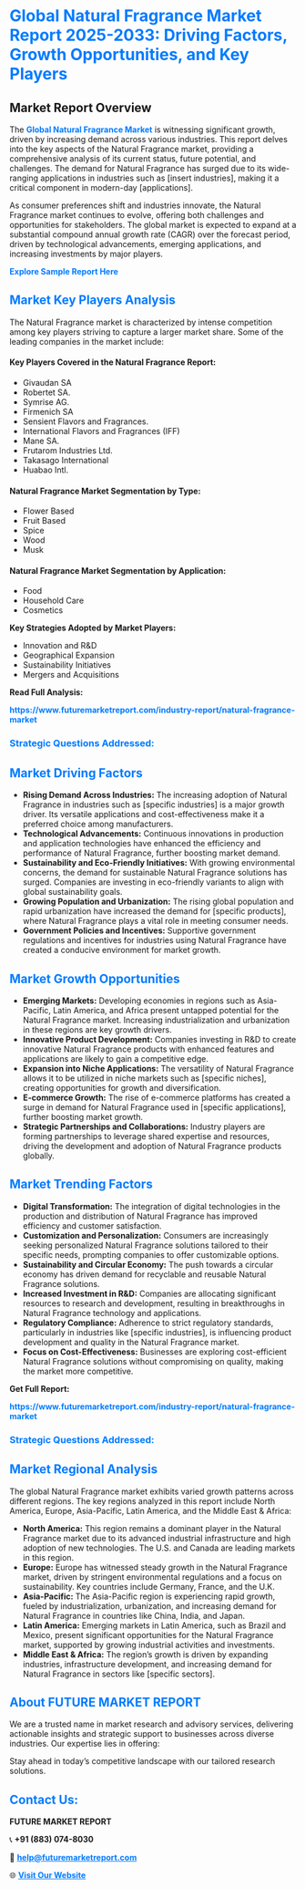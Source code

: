 <h1 style="color: #007BFF;">Global Natural Fragrance Market Report 2025-2033: Driving Factors, Growth Opportunities, and Key Players</h1>

<section id="overview">
<h2>Market Report Overview</h2>
<p>The <a href="https://www.futuremarketreport.com/industry-report/natural-fragrance-market" style="color: #007BFF; text-decoration: none;"><strong>Global Natural Fragrance Market</strong></a> is witnessing significant growth, driven by increasing demand across various industries. This report delves into the key aspects of the Natural Fragrance market, providing a comprehensive analysis of its current status, future potential, and challenges. The demand for Natural Fragrance has surged due to its wide-ranging applications in industries such as [insert industries], making it a critical component in modern-day [applications].</p>
<p>As consumer preferences shift and industries innovate, the Natural Fragrance market continues to evolve, offering both challenges and opportunities for stakeholders. The global market is expected to expand at a substantial compound annual growth rate (CAGR) over the forecast period, driven by technological advancements, emerging applications, and increasing investments by major players.</p>
</section>

<section id="overview">
<p><a href="https://www.futuremarketreport.com/request-sample/reportId=114940" style="color: #007BFF; text-decoration: none;"><strong>Explore Sample Report Here</strong></a></p>
</section>

<section id="key-players">
<h2 style="color: #007BFF;">Market Key Players Analysis</h2>
<p>The Natural Fragrance market is characterized by intense competition among key players striving to capture a larger market share. Some of the leading companies in the market include:</p>
<h4>Key Players Covered in the Natural Fragrance Report:</h4>
<ul><li>Givaudan SA</li><li>Robertet SA.</li><li>Symrise AG.</li><li>Firmenich SA</li><li>Sensient Flavors and Fragrances.</li><li>International Flavors and Fragrances (IFF)</li><li>Mane SA.</li><li>Frutarom Industries Ltd.</li><li>Takasago International</li><li>Huabao Intl.</li></ul>
<h4>Natural Fragrance Market Segmentation by Type:</h4>
<ul><li>Flower Based</li><li>Fruit Based</li><li>Spice</li><li>Wood</li><li>Musk</li></ul>

<h4>Natural Fragrance Market Segmentation by Application:</h4>
<ul><li>Food</li><li>Household Care</li><li>Cosmetics</li></ul>
<p><strong>Key Strategies Adopted by Market Players:</strong></p>
<ul>
<li>Innovation and R&D</li>
<li>Geographical Expansion</li>
<li>Sustainability Initiatives</li>
<li>Mergers and Acquisitions</li>
</ul>
</section>

<section>
<p><strong>Read Full Analysis: </strong></p><a href="https://www.futuremarketreport.com/industry-report/natural-fragrance-market" style="color: #007BFF; text-decoration: none;"><strong>https://www.futuremarketreport.com/industry-report/natural-fragrance-market</strong></a>
<h3 style="color: #007BFF;">Strategic Questions Addressed:</h3>
</section>

<section id="driving-factors">
<h2 style="color: #007BFF;">Market Driving Factors</h2>
<ul>
<li><strong>Rising Demand Across Industries:</strong> The increasing adoption of Natural Fragrance in industries such as [specific industries] is a major growth driver. Its versatile applications and cost-effectiveness make it a preferred choice among manufacturers.</li>
<li><strong>Technological Advancements:</strong> Continuous innovations in production and application technologies have enhanced the efficiency and performance of Natural Fragrance, further boosting market demand.</li>
<li><strong>Sustainability and Eco-Friendly Initiatives:</strong> With growing environmental concerns, the demand for sustainable Natural Fragrance solutions has surged. Companies are investing in eco-friendly variants to align with global sustainability goals.</li>
<li><strong>Growing Population and Urbanization:</strong> The rising global population and rapid urbanization have increased the demand for [specific products], where Natural Fragrance plays a vital role in meeting consumer needs.</li>
<li><strong>Government Policies and Incentives:</strong> Supportive government regulations and incentives for industries using Natural Fragrance have created a conducive environment for market growth.</li>
</ul>
</section>

<section id="growth-opportunities">
<h2 style="color: #007BFF;">Market Growth Opportunities</h2>
<ul>
<li><strong>Emerging Markets:</strong> Developing economies in regions such as Asia-Pacific, Latin America, and Africa present untapped potential for the Natural Fragrance market. Increasing industrialization and urbanization in these regions are key growth drivers.</li>
<li><strong>Innovative Product Development:</strong> Companies investing in R&D to create innovative Natural Fragrance products with enhanced features and applications are likely to gain a competitive edge.</li>
<li><strong>Expansion into Niche Applications:</strong> The versatility of Natural Fragrance allows it to be utilized in niche markets such as [specific niches], creating opportunities for growth and diversification.</li>
<li><strong>E-commerce Growth:</strong> The rise of e-commerce platforms has created a surge in demand for Natural Fragrance used in [specific applications], further boosting market growth.</li>
<li><strong>Strategic Partnerships and Collaborations:</strong> Industry players are forming partnerships to leverage shared expertise and resources, driving the development and adoption of Natural Fragrance products globally.</li>
</ul>
</section>

<section id="trending-factors">
<h2 style="color: #007BFF;">Market Trending Factors</h2>
<ul>
<li><strong>Digital Transformation:</strong> The integration of digital technologies in the production and distribution of Natural Fragrance has improved efficiency and customer satisfaction.</li>
<li><strong>Customization and Personalization:</strong> Consumers are increasingly seeking personalized Natural Fragrance solutions tailored to their specific needs, prompting companies to offer customizable options.</li>
<li><strong>Sustainability and Circular Economy:</strong> The push towards a circular economy has driven demand for recyclable and reusable Natural Fragrance solutions.</li>
<li><strong>Increased Investment in R&D:</strong> Companies are allocating significant resources to research and development, resulting in breakthroughs in Natural Fragrance technology and applications.</li>
<li><strong>Regulatory Compliance:</strong> Adherence to strict regulatory standards, particularly in industries like [specific industries], is influencing product development and quality in the Natural Fragrance market.</li>
<li><strong>Focus on Cost-Effectiveness:</strong> Businesses are exploring cost-efficient Natural Fragrance solutions without compromising on quality, making the market more competitive.</li>
</ul>
</section>

<section>
<p><strong>Get Full Report: </strong></p><a href="https://www.futuremarketreport.com/industry-report/natural-fragrance-market" style="color: #007BFF; text-decoration: none;"><strong>https://www.futuremarketreport.com/industry-report/natural-fragrance-market</strong></a>
<h3 style="color: #007BFF;">Strategic Questions Addressed:</h3>
</section>


<section id="regional-analysis">
<h2 style="color: #007BFF;">Market Regional Analysis</h2>
<p>The global Natural Fragrance market exhibits varied growth patterns across different regions. The key regions analyzed in this report include North America, Europe, Asia-Pacific, Latin America, and the Middle East & Africa:</p>
<ul>
<li><strong>North America:</strong> This region remains a dominant player in the Natural Fragrance market due to its advanced industrial infrastructure and high adoption of new technologies. The U.S. and Canada are leading markets in this region.</li>
<li><strong>Europe:</strong> Europe has witnessed steady growth in the Natural Fragrance market, driven by stringent environmental regulations and a focus on sustainability. Key countries include Germany, France, and the U.K.</li>
<li><strong>Asia-Pacific:</strong> The Asia-Pacific region is experiencing rapid growth, fueled by industrialization, urbanization, and increasing demand for Natural Fragrance in countries like China, India, and Japan.</li>
<li><strong>Latin America:</strong> Emerging markets in Latin America, such as Brazil and Mexico, present significant opportunities for the Natural Fragrance market, supported by growing industrial activities and investments.</li>
<li><strong>Middle East & Africa:</strong> The region’s growth is driven by expanding industries, infrastructure development, and increasing demand for Natural Fragrance in sectors like [specific sectors].</li>
</ul>
</section>

<footer>
<h2 style="color: #007BFF;">About FUTURE MARKET REPORT</h2>
<p>We are a trusted name in market research and advisory services, delivering actionable insights and strategic support to businesses across diverse industries. Our expertise lies in offering:</p>

<p>Stay ahead in today’s competitive landscape with our tailored research solutions.</p>

<h2 style="color: #007BFF;">Contact Us:</h2>
<p><strong>FUTURE MARKET REPORT</strong></p>
<p>📞 <strong>+91 (883) 074-8030</strong></p>
<p>📧 <strong><a href="mailto:help@futuremarketreport.com" style="color: #007BFF;">help@futuremarketreport.com</a></strong></p>
<p>🌐 <strong><a href="https://www.futuremarketreport.com/" style="color: #007BFF;">Visit Our Website</a></strong></p>
</footer>